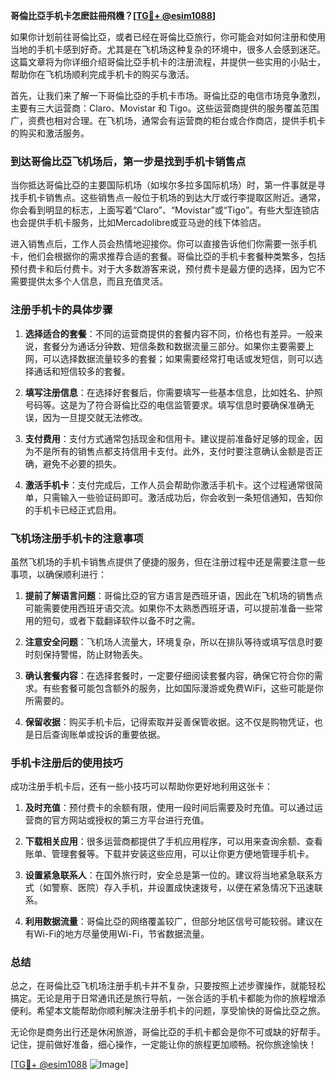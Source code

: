 **哥倫比亞手机卡怎麽註冊飛機？[[TG💪+ @esim1088](https://t.me/s/esim1088)]**

如果你计划前往哥倫比亞，或者已经在哥倫比亞旅行，你可能会对如何注册和使用当地的手机卡感到好奇。尤其是在飞机场这种复杂的环境中，很多人会感到迷茫。这篇文章将为你详细介绍哥倫比亞手机卡的注册流程，并提供一些实用的小贴士，帮助你在飞机场顺利完成手机卡的购买与激活。

首先，让我们来了解一下哥倫比亞的手机卡市场。哥倫比亞的电信市场竞争激烈，主要有三大运营商：Claro、Movistar 和 Tigo。这些运营商提供的服务覆盖范围广，资费也相对合理。在飞机场，通常会有运营商的柜台或合作商店，提供手机卡的购买和激活服务。

### 到达哥倫比亞飞机场后，第一步是找到手机卡销售点

当你抵达哥倫比亞的主要国际机场（如埃尔多拉多国际机场）时，第一件事就是寻找手机卡销售点。这些销售点一般位于机场的到达大厅或行李提取区附近。通常，你会看到明显的标志，上面写着“Claro”、“Movistar”或“Tigo”。有些大型连锁店也会提供手机卡服务，比如Mercadolibre或亚马逊的线下体验店。

进入销售点后，工作人员会热情地迎接你。你可以直接告诉他们你需要一张手机卡，他们会根据你的需求推荐合适的套餐。哥倫比亞的手机卡套餐种类繁多，包括预付费卡和后付费卡。对于大多数游客来说，预付费卡是最方便的选择，因为它不需要提供太多个人信息，而且充值灵活。

### 注册手机卡的具体步骤

1. **选择适合的套餐**：不同的运营商提供的套餐内容不同，价格也有差异。一般来说，套餐分为通话分钟数、短信条数和数据流量三部分。如果你主要需要上网，可以选择数据流量较多的套餐；如果需要经常打电话或发短信，则可以选择通话和短信较多的套餐。

2. **填写注册信息**：在选择好套餐后，你需要填写一些基本信息，比如姓名、护照号码等。这是为了符合哥倫比亞的电信监管要求。填写信息时要确保准确无误，因为一旦提交就无法修改。

3. **支付费用**：支付方式通常包括现金和信用卡。建议提前准备好足够的现金，因为不是所有的销售点都支持信用卡支付。此外，支付时要注意确认金额是否正确，避免不必要的损失。

4. **激活手机卡**：支付完成后，工作人员会帮助你激活手机卡。这个过程通常很简单，只需输入一些验证码即可。激活成功后，你会收到一条短信通知，告知你的手机卡已经正式启用。

### 飞机场注册手机卡的注意事项

虽然飞机场的手机卡销售点提供了便捷的服务，但在注册过程中还是需要注意一些事项，以确保顺利进行：

1. **提前了解语言问题**：哥倫比亞的官方语言是西班牙语，因此在飞机场的销售点可能需要使用西班牙语交流。如果你不太熟悉西班牙语，可以提前准备一些常用的短句，或者下载翻译软件以备不时之需。

2. **注意安全问题**：飞机场人流量大，环境复杂，所以在排队等待或填写信息时要时刻保持警惕，防止财物丢失。

3. **确认套餐内容**：在选择套餐时，一定要仔细阅读套餐内容，确保它符合你的需求。有些套餐可能包含额外的服务，比如国际漫游或免费WiFi，这些可能是你所需要的。

4. **保留收据**：购买手机卡后，记得索取并妥善保管收据。这不仅是购物凭证，也是日后查询账单或投诉的重要依据。

### 手机卡注册后的使用技巧

成功注册手机卡后，还有一些小技巧可以帮助你更好地利用这张卡：

1. **及时充值**：预付费卡的余额有限，使用一段时间后需要及时充值。可以通过运营商的官方网站或授权的第三方平台进行充值。

2. **下载相关应用**：很多运营商都提供了手机应用程序，可以用来查询余额、查看账单、管理套餐等。下载并安装这些应用，可以让你更方便地管理手机卡。

3. **设置紧急联系人**：在国外旅行时，安全总是第一位的。建议将当地紧急联系方式（如警察、医院）存入手机，并设置成快速拨号，以便在紧急情况下迅速联系。

4. **利用数据流量**：哥倫比亞的网络覆盖较广，但部分地区信号可能较弱。建议在有Wi-Fi的地方尽量使用Wi-Fi，节省数据流量。

### 总结

总之，在哥倫比亞飞机场注册手机卡并不复杂，只要按照上述步骤操作，就能轻松搞定。无论是用于日常通讯还是旅行导航，一张合适的手机卡都能为你的旅程增添便利。希望本文能帮助你顺利解决注册手机卡的问题，享受愉快的哥倫比亞之旅。

无论你是商务出行还是休闲旅游，哥倫比亞的手机卡都会是你不可或缺的好帮手。记住，提前做好准备，细心操作，一定能让你的旅程更加顺畅。祝你旅途愉快！

[[TG💪+ @esim1088](https://t.me/s/esim1088) ![Image](https://i.postimg.cc/4NQfJmqS/Snipaste-2025-05-13-00-14-12.png)]